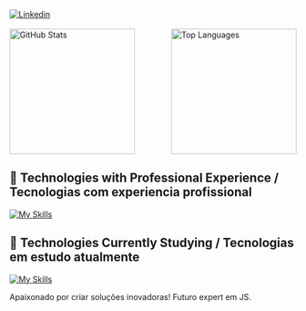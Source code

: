 <div style="display: flex; justify-content:space-between; align-items: center;">
<!--     ### Olá eu sou José Sousa -->
<a href="https://www.linkedin.com/in/josesousacruz/" target="_blank">
    <img src="https://img.shields.io/badge/LinkedIn-0077B5?style=for-the-badge&logo=linkedin&logoColor=white" alt="Linkedin">
  </a>
</div>

<br>
<div style="display: flex; justify-content: space-between; align-items: center; style="";"">
  <img src="https://github-readme-stats.vercel.app/api?username=josesousacruz&show_icons=true&theme=radical" alt="GitHub Stats" style="height: 220px">

  <img src="https://github-readme-stats.vercel.app/api/top-langs/?username=josesousacruz&theme=blue-green" alt="Top Languages" style="height: 220px">
</div>

## 🚀 Technologies with Professional Experience / Tecnologias com experiencia profissional
[![My Skills](https://skills.thijs.gg/icons?i=js,jquery,php,mysql,html,css,git,docker,java&theme=dark)](https://skills.thijs.gg)


## 🚀 Technologies Currently Studying / Tecnologias em estudo atualmente
[![My Skills](https://skills.thijs.gg/icons?i=js,react,ts,nodejs,nextjs,py,java&theme=dark)](https://skills.thijs.gg)

Apaixonado por criar soluções inovadoras! Futuro expert em JS.

